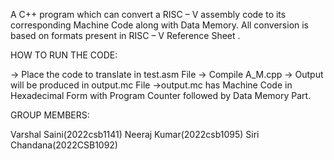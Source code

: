 A C++ program which can convert a RISC – V assembly code to its corresponding Machine Code along with Data Memory. All conversion is based on formats present in RISC – V Reference Sheet .

HOW TO RUN THE CODE:

-> Place the code to translate in test.asm File
-> Compile A_M.cpp
-> Output will be produced in output.mc File
->output.mc has Machine Code in Hexadecimal Form with Program Counter followed by Data Memory Part.

GROUP MEMBERS:

Varshal Saini(2022csb1141)
Neeraj Kumar(2022csb1095)
Siri Chandana(2022CSB1092)